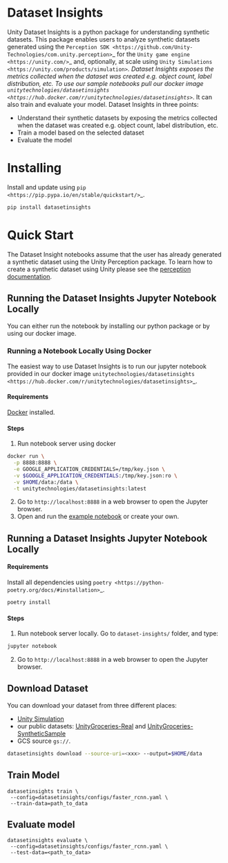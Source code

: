Dataset Insights
================
Unity Dataset Insights is a python package for understanding synthetic datasets. This package enables users to analyze synthetic datasets generated using the `Perception SDK <https://github.com/Unity-Technologies/com.unity.perception>`_
for the `Unity game engine <https://unity.com/>`_ and, optionally, at scale using `Unity Simulations <https://unity.com/products/simulation>`_. Dataset Insights exposes the metrics collected when the dataset was created e.g. object count, label distribution, etc. To use our sample notebooks pull our docker image `unitytechnologies/datasetinsights <https://hub.docker.com/r/unitytechnologies/datasetinsights>`_. It can also train and evaluate your model.
Dataset Insights in three points:
* Understand their synthetic datasets by exposing the metrics collected when the dataset
was created e.g. object count, label distribution, etc. 
* Train a model based on the selected dataset
* Evaluate the model

Installing
============
Install and update using `pip <https://pip.pypa.io/en/stable/quickstart/>`_.
```bash
pip install datasetinsights
```

Quick Start
============
The Dataset Insight notebooks assume that the user has already generated a synthetic dataset using the Unity Perception package. To learn how to create a synthetic dataset using Unity please see the
[perception documentation](https://github.com/Unity-Technologies/com.unity.perception).

## Running the Dataset Insights Jupyter Notebook Locally
You can either run the notebook by installing our python package or by using our docker image.

### Running a Notebook Locally Using Docker
The easiest way to use Dataset Insights is to run our jupyter notebook provided in our docker image `unitytechnologies/datasetinsights <https://hub.docker.com/r/unitytechnologies/datasetinsights>`_.

#### Requirements
[Docker](https://docs.docker.com/get-docker/) installed.

#### Steps
1. Run notebook server using docker

```bash
docker run \
  -p 8888:8888 \
  -e GOOGLE_APPLICATION_CREDENTIALS=/tmp/key.json \
  -v $GOOGLE_APPLICATION_CREDENTIALS:/tmp/key.json:ro \
  -v $HOME/data:/data \
  -t unitytechnologies/datasetinsights:latest
```

2. Go to `http://localhost:8888` in a web browser to open the Jupyter browser.
3. Open and run the [example notebook](https://hub.docker.com/r/unitytechnologies/datasetinsights) or create your own.

## Running a Dataset Insights Jupyter Notebook Locally

#### Requirements
Install all dependencies using `poetry <https://python-poetry.org/docs/#installation>`_.
```bash
poetry install
```
#### Steps
1. Run notebook server locally. Go to `dataset-insights/` folder, and type:
```bash
jupyter notebook
```
2. Go to `http://localhost:8888` in a web browser to open the Jupyter browser.

## Download Dataset

You can download your dataset from three different places:
* [Unity Simulation](https://unity.com/products/simulation)
* our public datasets: [UnityGroceries-Real](https://storage.googleapis.com/datasetinsights/data/groceries/v3.zip) and [UnityGroceries-SyntheticSample](https://storage.googleapis.com/datasetinsights/data/synthetic/SynthDet.zip)
* GCS source `gs://`.

```bash
datasetinsights download --source-uri=<xxx> --output=$HOME/data
```

## Train Model

```
datasetinsights train \
 --config=datasetinsights/configs/faster_rcnn.yaml \
 --train-data=path_to_data
```

## Evaluate model

```
datasetinsights evaluate \
 --config=datasetinsights/configs/faster_rcnn.yaml \
 --test-data=<path_to_data>
```
